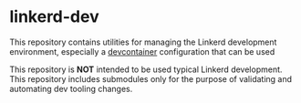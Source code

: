 # linkerd-dev

This repository contains utilities for managing the Linkerd development
environment, especially a [devcontainer](https://containers.dev/) configuration
that can be used

This repository is **NOT** intended to be used typical Linkerd development. This
repository includes submodules only for the purpose of validating and automating
dev tooling changes.
